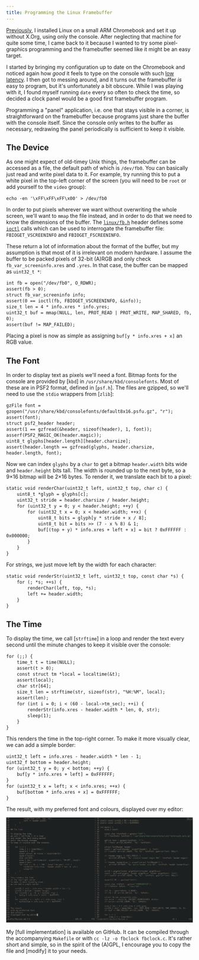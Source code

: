 ```yaml
---
title: Programming the Linux Framebuffer
---
```


[Previously][linux-console],
I installed Linux on a small ARM Chromebook
and set it up without X.Org,
using only the console.
After neglecting that machine
for quite some time,
I came back to it
because I wanted to try some
pixel-graphics programming
and the framebuffer seemed like
it might be an easy target.

I started by
bringing my configuration up to date
on the Chromebook
and noticed again how *good* it feels
to type on the console
with such [low latency].
I then got to messing around,
and it turns out the framebuffer
*is* easy to program,
but it's unfortunately a bit obscure.
While I was playing with it,
I found myself running `date`
every so often to check the time,
so decided a clock panel
would be a good first framebuffer program.

Programming a "panel" application,
i.e. one that stays visible in a corner,
is straightforward on the framebuffer
because programs just share the buffer
with the console itself.
Since the console only writes
to the buffer as necessary,
redrawing the panel periodically
is sufficient to keep it visible.

[linux-console]: /2017/05/05/linux-console.md
[low latency]: https://danluu.com/term-latency/

## The Device

As one might expect of old-timey Unix things,
the framebuffer can be accessed as a file,
the default path of which is `/dev/fb0`.
You can basically just read and write pixel data to it.
For example, try running this
to put a white pixel
in the top-left corner of the screen
(you will need to be `root`
or add yourself to the `video` group):

    echo -en '\xFF\xFF\xFF\x00' > /dev/fb0

In order to put pixels wherever we want
without overwriting the whole screen,
we'll want to `mmap` the file instead,
and in order to do that we need to know
the dimensions of the buffer.
The [`linux/fb.h`] header defines
some [`ioctl`] calls which can be used
to interrogate the framebuffer file:
`FBIOGET_VSCREENINFO` and `FBIOGET_FSCREENINFO`.

These return a lot of information
about the format of the buffer,
but my assumption is that most of it
is irrelevant on modern hardware.
I assume the buffer to be
packed pixels of 32-bit (A)RGB
and only check `fb_var_screeninfo.xres` and `.yres`.
In that case,
the buffer can be mapped
as `uint32_t *`:

    int fb = open("/dev/fb0", O_RDWR);
    assert(fb > 0);
    struct fb_var_screeninfo info;
    assert(0 == ioctl(fb, FBIOGET_VSCREENINFO, &info));
    size_t len = 4 * info.xres * info.yres;
    uint32_t buf = mmap(NULL, len, PROT_READ | PROT_WRITE, MAP_SHARED, fb, 0);
    assert(buf != MAP_FAILED);

Placing a pixel is now as simple as
assigning `buf[y * info.xres + x]`
an RGB value.

[`linux/fb.h`]: https://github.com/torvalds/linux/blob/master/include/uapi/linux/fb.h
[`ioctl`]: http://man7.org/linux/man-pages/man2/ioctl.2.html

## The Font

In order to display text as pixels
we'll need a font.
Bitmap fonts for the console
are provided by [`kbd`]
in `/usr/share/kbd/consolefonts`.
Most of these are in PSF2 format,
defined in [`psf.h`].
The files are gzipped,
so we'll need to use
the `stdio` wrappers from [`zlib`]:

    gzFile font = gzopen("/usr/share/kbd/consolefonts/default8x16.psfu.gz", "r");
    assert(font);
    struct psf2_header header;
    assert(1 == gzfread(&header, sizeof(header), 1, font));
    asserf(PSF2_MAGIC_OK(header.magic));
    uint8_t glyphs[header.length][header.charsize];
    assert(header.length == gzfread(glyphs, header.charsize, header.length, font);

Now we can index `glyphs` by a `char`
to get a bitmap
`header.width` bits wide
and `header.height` bits tall.
The width is rounded up to the next byte,
so a 9×16 bitmap will be 2×16 bytes.
To render it,
we translate each bit
to a pixel:

    static void renderChar(uint32_t left, uint32_t top, char c) {
        uint8_t *glyph = glyphs[c];
        uint32_t stride = header.charsize / header.height;
        for (uint32_t y = 0; y < header.height; ++y) {
            for (uint32_t x = 0; x < header.width; ++x) {
                uint8_t bits = glyph[y * stride + x / 8];
                uint8_t bit = bits >> (7 - x % 8) & 1;
                buf[(top + y) * info.xres + left + x] = bit ? 0xFFFFFF : 0x000000;
            }
        }
    }

For strings,
we just move left
by the width for each character:

    static void renderStr(uint32_t left, uint32_t top, const char *s) {
        for (; *s; ++s) {
            renderChar(left, top, *s);
            left += header.width;
        }
    }

## The Time

To display the time,
we call [`strftime`] in a loop
and render the text every second
until the minute changes
to keep it visible over the console:

    for (;;) {
        time_t t = time(NULL);
        assert(t > 0);
        const struct tm *local = localtime(&t);
        assert(local);
        char str[64];
        size_t len = strftime(str, sizeof(str), "%H:%M", local);
        assert(len);
        for (int i = 0; i < (60 - local->tm_sec); ++i) {
            renderStr(info.xres - header.width * len, 0, str);
            sleep(1);
        }
    }

This renders the time
in the top-right corner.
To make it more visually clear,
we can add a simple border:

    uint32_t left = info.xres - header.width * len - 1;
    uint32_f bottom = header.height;
    for (uint32_t y = 0; y < bottom; ++y) {
        buf[y * info.xres + left] = 0xFFFFFF;
    }
    for (uint32_t x = left; x < info.xres; ++x) {
        buf[bottom * info.xres + x] = 0xFFFFFF;
    }

The result,
with my preferred font
and colours,
displayed over my editor:

[![Editor with clock](/image/fbclock.png)](/image/fbclock.png)

My [full implementation] is available
on GitHub.
It can be compiled through the accompanying `Makefile`
or with `cc -lz -o fbclock fbclock.c`.
It's rather short and simple,
so in the spirit of the (A)GPL,
I encourage you to copy the file
and [modify] it to your needs.
